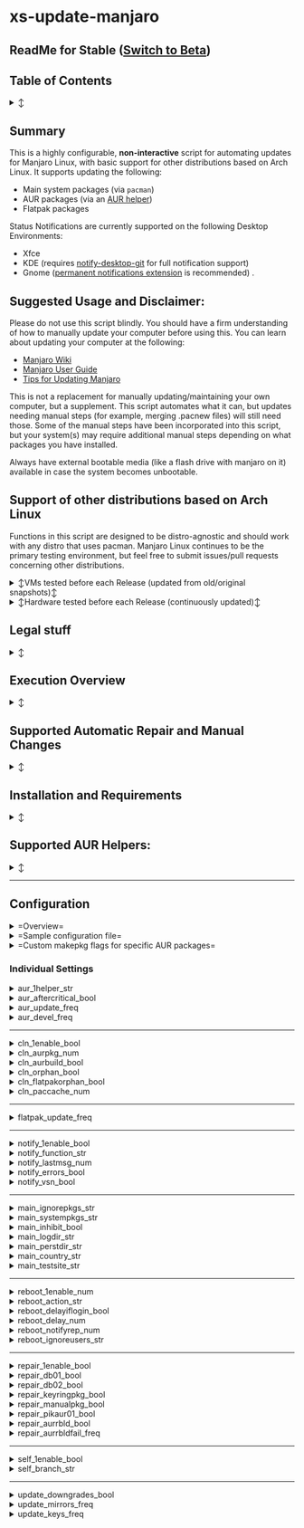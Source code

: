 # xs-update-manjaro

 ## ReadMe for Stable ([Switch to Beta](https://github.com/lectrode/xs-update-manjaro))

## Table of Contents
<details>
 <summary>↕</summary>

* [Summary](#summary "")
* [Suggested usage / Disclaimer](#suggested-usage-and-disclaimer "")
* [Execution Overview](#execution-overview "")
* [Supported Automatic Repair / Manual Changes](#supported-automatic-repair-and-manual-changes "")
* [Installation/Requirements](#installation-and-requirements "")
* [Supported AUR Helpers](#supported-aur-helpers "")
* [Configuration](#configuration "")
  * [=Sample Configuration=](#sample-config "")
  * [=Custom `makepkg` flags=](#custom-flags "")
  * [aur_1helper_str](#aur_1helper_str "")
  * [aur_aftercritical_bool](#aur_aftercritical_bool "")
  * [aur_update_freq](#aur_update_freq "")
  * [aur_devel_freq](#aur_devel_freq "")
  * [cln_1enable_bool](#cln_1enable_bool "")
  * [cln_aurpkg_num](#cln_aurpkg_num "")
  * [cln_aurbuild_bool](#cln_aurbuild_bool "")
  * [cln_orphan_bool](#cln_orphan_bool "")
  * [cln_flatpakorphan_bool](#cln_flatpakorphan_bool "")
  * [cln_paccache_num](#cln_paccache_num "")
  * [flatpak_update_freq](#flatpak_update_freq "")
  * [notify_1enable_bool](#notify_1enable_bool "")
  * [notify_function_str](#notify_function_str "")
  * [notify_lastmsg_num](#notify_lastmsg_num "")
  * [notify_errors_bool](#notify_errors_bool "")
  * [notify_vsn_bool](#notify_vsn_bool "")
  * [main_ignorepkgs_str](#main_ignorepkgs_str "")
  * [main_systempkgs_str](#main_systempkgs_str "")
  * [main_inhibit_bool](#main_inhibit_bool "")
  * [main_logdir_str](#main_logdir_str "")
  * [main_perstdir_str](#main_perstdir_str "")
  * [main_country_str](#main_country_str "")
  * [main_testsite_str](#main_testsite_str "")
  * [reboot_1enable_num](#reboot_1enable_num "")
  * [reboot_action_str](#reboot_action_str "")
  * [reboot_delayiflogin_bool](#reboot_delayiflogin_bool "")
  * [reboot_delay_num](#reboot_delay_num "")
  * [reboot_notifyrep_num](#reboot_notifyrep_num "")
  * [reboot_ignoreusers_str](#reboot_ignoreusers_str "")
  * [repair_1enable_bool](#repair_1enable_bool "")
  * [repair_db01_bool](#repair_db01_bool "")
  * [repair_db02_bool](#repair_db02_bool "")
  * [repair_keyringpkg_bool](#repair_keyringpkg_bool "")
  * [repair_manualpkg_bool](#repair_manualpkg_bool "")
  * [repair_pikaur01_bool](#repair_pikaur01_bool "")
  * [repair_aurrbld_bool](#repair_aurrbld_bool "")
  * [repair_aurrbldfail_freq](#repair_aurrbldfail_freq "")
  * [self_1enable_bool](#self_1enable_bool "")
  * [self_branch_str](#self_branch_str "")
  * [update_downgrades_bool](#update_downgrades_bool "")
  * [update_mirrors_freq](#update_mirrors_freq "")
  * [update_keys_freq](#update_keys_freq "")
</details>

## Summary

This is a highly configurable, **non-interactive** script for automating updates for Manjaro Linux, with basic support for other distributions based on Arch Linux. It supports updating the following:
* Main system packages (via `pacman`)
* AUR packages (via an [AUR helper](#supported-aur-helpers ""))
* Flatpak packages

Status Notifications are currently supported on the following Desktop Environments:
* Xfce
* KDE (requires [notify-desktop-git](https://aur.archlinux.org/packages/notify-desktop-git) for full notification support)
* Gnome ([permanent notifications extension](https://extensions.gnome.org/extension/41/permanent-notifications/ "") is recommended)
.

## Suggested Usage and Disclaimer:
Please do not use this script blindly. You should have a firm understanding of how to manually update your computer before using this. 
You can learn about updating your computer at the following:
* [Manjaro Wiki](https://wiki.manjaro.org/index.php?title=Main_Page#Software_Management_.2F_Applications)
* [Manjaro User Guide](https://manjaro.org/support/userguide/)
* [Tips for Updating Manjaro](https://forum.manjaro.org/t/root-tip-update-manjaro-the-smart-way/30979)

This is not a replacement for manually updating/maintaining your own computer, but a supplement. This script automates what it can, but updates needing manual steps (for example, merging .pacnew files) will still need those.
Some of the manual steps have been incorporated into this script, but your system(s) may require additional manual steps depending on what packages you have installed.

Always have external bootable media (like a flash drive with manjaro on it) available in case the system becomes unbootable.

## Support of other distributions based on Arch Linux

Functions in this script are designed to be distro-agnostic and should work with any distro that uses pacman. Manjaro Linux continues to be the primary testing environment, but feel free to submit issues/pull requests concerning other distributions.

<details>
<summary>↕VMs tested before each Release (updated from old/original snapshots)↕</summary>

<table>
  <tr><td>Distro</td><td>Desktop</td><td>Arch</td><td>Snapshot Date/Version</td></tr>
  <tr><td><a href="https://manjaro.org/">Manjaro Linux</a></td><td><a href="https://manjaro.org/downloads/official/xfce">Xfce</a></td><td>x86_64</td><td><code>17.1.7</code> <code>18.0</code> <code>18.1.0</code> <code>2021/06/08</code></tr></tr>
  <tr><td><a href="https://manjaro.org/">Manjaro Linux</a></td><td><a href="https://manjaro.org/downloads/official/kde">KDE</a></td><td>x86_64</td><td><code>20.0-rc3</code> <code>2020/10/11</code></tr></tr>
  <tr><td><a href="https://manjaro.org/">Manjaro Linux</a></td><td><a href="https://manjaro.org/downloads/official/gnome">Gnome</a></td><td>x86_64</td><td><code>2021/03/21</code></tr></tr>
  <tr><td><a href="https://archlinux.org">Arch Linux</a></td><td>Xfce</td><td>x86_64</td><td><code>2022/02/04</code></tr></tr>
  <tr><td><a href="https://endeavouros.com">EndeavourOS</a></td><td>Xfce</td><td>x86_64</td><td><code>2021/08/30</code></tr></tr>
  <tr><td><a href="https://garudalinux.org">Garuda Linux</a></td><td>Xfce</td><td>x86_64</td><td><code>2021/08/09</code></tr></tr>
</table>
</details>

<details>
<summary>↕Hardware tested before each Release (continuously updated)↕</summary>

<table>
  <tr><td>Hardware</td><td>Distro</td><td>Desktop</td><td>Arch</td><td>Fresh install version/date</td></tr>
  <tr><td>AMD Ryzen 3500u (thinkpad laptop)</td><td><a href="https://manjaro.org/">Manjaro Linux</a></td><td><a href="https://manjaro.org/downloads/official/xfce">Xfce</a></td><td>x86_64</td><td><code>2021/11/26</code></tr></tr>
  <tr><td>Intel core i7-3770 + Nvidia gtx 970 (dell tower)</td><td><a href="https://manjaro.org/">Manjaro Linux</a></td><td><a href="https://manjaro.org/downloads/official/xfce">Xfce</a></td><td>x86_64</td><td><code>2018/10/28</code></tr></tr>
  <tr><td>Pinephone <a href="https://wiki.pine64.org/wiki/PinePhone_v1.2b">v1.2b</a></td><td><a href="https://manjaro.org/">Manjaro Linux</a></td><td><a href="https://manjaro.org/downloads/arm/pinephone/arm8-pinephone-phosh">Phosh</a></td><td>arm</td><td><code>beta 23</code></tr></tr>
</table>
</details>


## Legal stuff
<details>
<summary>↕</summary>

This is licensed under [Apache 2.0](https://opensource.org/licenses/Apache-2.0)
* TL/DR (as I understand it): You can modify, redistribute, or include in sold products as long as you include the license. You lose this right if you start throwing around litigation. No warranty or guarantee is included or implied. **Use at your own risk**.
<details>
<summary>= Expand for License details =</summary>

   Copyright 2016-2023 Steven Hoff (aka "lectrode")

   Licensed under the Apache License, Version 2.0 (the "License");
   you may not use this file except in compliance with the License.
   You may obtain a copy of the License at

     http://www.apache.org/licenses/LICENSE-2.0

   Unless required by applicable law or agreed to in writing, software
   distributed under the License is distributed on an "AS IS" BASIS,
   WITHOUT WARRANTIES OR CONDITIONS OF ANY KIND, either express or implied.
   See the License for the specific language governing permissions and
   limitations under the License.

</details>

</details>

## Execution Overview
<details>
<summary>↕</summary>

Overview of what the script does from start to finish. Some steps may be slightly out of order for readability.

### Initialization
<details>
 <summary>↕</summary>

* Define main functions
* Load Config
* Determine notification function (*config: [enable](#notify_1enable_bool ""), [manual selection](#notify_function_str "")*)
* Initialize logging (*config: [location](#main_logdir_str "")*)
* Load Persistent data (*config: [location](#main_perstdir_str "")*)
* Export Config and Persistent data files
* Perform checks:
  * Ensure only 1 instance is running
  * Wait up to 5 minutes for network connection
  * Check for script updates (*config: [enable](#self_1enable_bool ""), [branch](#self_branch_str "")*)
  * Wait up to 5 minutes for any already running instances of pacman/pikaur/apacman
  * Check for and remove db.lck
  * Check for and remove `/tmp/pikaur_build_deps.lock`
* Start background notification process
* Package cache cleanup (see [Cleanup Tasks](#cleanup-tasks "") for details)
</details>

### Update Official Repos
<details>
 <summary>↕</summary>

* Update mirrorlist (*config: [frequency](#update_mirrors_freq "")*)
  * `pacman-mirrors [--geoip || -c `[`$main_country_str`](#main_country_str "")`]`
  * Upon failure, falls back to `pacman-mirrors -g`

* Update package signature keys (*config: [frequency](#update_keys_freq "")*)
  * `pacman-key --refresh-keys`

* Pre-update system checks
  * Check if too old (does not support installs with `xproto`<=7.0.31-1)
  * Partial [cache cleanup](#cleanup-tasks "")
  * Check Free space

* Update repo databases
  * `pacman -Syy`
    * Repair upon detection of "error: GPGME error: No data" (*config: [enable](#repair_db02_bool "")*): 
      * delete package database files (normally stored in `/var/lib/pacman/sync`)
      * re-attempt `pacman -Syy`

* Update keyring packages
  * mark keyring packages as explicitly installed if needed
  * manual update if packages are older than 1.5 years (*config: [enable](#repair_keyringpkg_bool "")*)

* Download package updates
  * `pacman -Su[`[`u`](#update_downgrades_bool "")`]w --needed --noconfirm [--ignore `[`$main_ignorepkgs_str`](#main_ignorepkgs_str "")`]`
    * Upon dependency resolution issues, this will be re-attempted, but with 'd' and 'dd' parameters to skip dependency checks
    * This ensures that as many packages are downloaded as possible before making any major changes

* Apply manual package changes (*config: [enable](#repair_manualpkg_bool "")*)(see [this section](#supported-automatic-repair-and-manual-changes "") for details)
  * If `pacman`<5.2, switch to `pacman-static`
  * Required removal and/or replacement of known conflicting packages

* Update System packages
  * Installed repo packages that end with "-keyring"
  * Installed repo packages that end with "-system"
  * Packages specified in [`$main_systempkgs_str`](#main_systempkgs_str "")

* Check for package database errors (*config: [enable](#repair_db01_bool "")*)
  * For every package with errors:
    * create missing `files`/`desc`
    * reinstall with `pacman -S --noconfirm --overwrite=* packagename`

* Update packages from Official Repos
  * `pacman -Syyu[`[`u`](#update_downgrades_bool "")`] --needed --noconfirm [--ignore `[`$main_ignorepkgs_str`](#main_ignorepkgs_str "")`]`
  * If this fails, AUR updates are skipped

</details>

### Update AUR packages
<details>
 <summary>↕</summary>

* AUR updates are skipped after critical system package updates if [aur_aftercritical_bool](#aur_aftercritical_bool "") is false

* Determine available AUR helpers (*config: [frequency](#aur_update_freq ""), [manual selection](#aur_1helper_str "")*)
  * Check if pikaur is functional (*config: [enable](#repair_pikaur01_bool "")*)

* If AUR helper available/enabled, detect and rebuild AUR packages that need it (*config: [enable](#repair_aurrbld_bool "")*)
  * If packages are still detected as needing a rebuild afterward, these packages are excluded from future attempts (*config: [number of days to exclude](#repair_aurrbldfail_freq "")*)

* If selected, update AUR packages with `pikaur`
  * Update AUR packages with [custom flags](#custom-makepkg-flags-for-specific-aur-packages "") specified
  * Update remaining AUR packages
    * `pikaur -Sau[`[`u`](#update_downgrades_bool "")`] [`[`--devel`](#aur_devel_freq "")`] --needed --noconfirm --noprogressbar [--ignore `[`$main_ignorepkgs_str`](#main_ignorepkgs_str "")`]`

* If selected, update AUR packages with `apacman`
  * `apacman -Su[`[`u`](#update_downgrades_bool "")`] --auronly --needed --noconfirm [--ignore `[`$main_ignorepkgs_str`](#main_ignorepkgs_str "")`]`

</details>

### Cleanup Tasks
<details>
 <summary>↕</summary>

* All cleanup operations (*config: [enable](#cln_1enable_bool "")*)

  * Remove orphan packages (*config: [enable](#cln_orphan_bool "")*)
    * `pacman -Rnsc $(pacman -Qtdq) --noconfirm`

  * Package cache cleanup
    * Clean AUR package cache
      * ``paccache -rfqk`[`$cln_aurpkg_num`](#cln_aurpkg_num "") -c /var/cache/apacman/pkg`
      * ``paccache -rfqk`[`$cln_aurpkg_num`](#cln_aurpkg_num "") -c /var/cache/pikaur/pkg`
    * Clean AUR build cache (*config: [enable](#cln_aurbuild_bool "")*)
      * `rm -rf /var/cache/pikaur/aur_repos/*`
      * `rm -rf /var/cache/pikaur/build/*`
    * Clean pacman package cache
      * `paccache -rfqk`[`$cln_paccache_num`](#cln_paccache_num "")

</details>

### Update Flatpak
<details>
 <summary>↕</summary>

* Update `flatpak` packages (*config: [frequency](#flatpak_update_freq "")*)
  * `flatpak update -y`
* Remove `flatpak` orphan packages (*config: [enable](#cln_flatpakorphan_bool "")*)
  * `flatpak uninstall --unused -y`
</details>

### Final Actions
<details>
 <summary>↕</summary>

* Stop background notification process
* Determine final message
* Perform System Power Action (i.e. reboot) if required (*config: [enable](#reboot_1enable_num "")*)
  * Delay system power action if users are logged in (*config: [enable](#reboot_delayiflogin_bool ""), [ignore these users](#reboot_ignoreusers_str "")*)
    * Countdown to system power action (*config: [duration](#reboot_delay_num ""), [notification frequency](#reboot_notifyrep_num "")*)
  * `sync; [reboot|halt|poweroff] || systemctl --force [reboot|halt|poweroff] || systemctl --force --force [reboot|halt|poweroff]` (*config: [action](#reboot_action_str "")*)
* Final message if system power action not performed (*config: [duration](#notify_lastmsg_num "")*)
* Stop auto-update service and quit
</details>

----

</details>

## Supported Automatic Repair and Manual Changes
<details>
<summary>↕</summary>

 
Note: All current and future automatic repair and manual package changes can be [disabled in one setting](#repair_1enable_bool "")

### Automatic Repair
This script supports detecting and repairing the following potential issues:
* Package database errors [error 1](#repair_db01_bool "") | [error 2](#repair_db02_bool "")
* [Obsolete keyring packages](#repair_keyringpkg_bool "")
* [Non-functioning Pikaur](#repair_pikaur01_bool "")
* [AUR packages requiring rebuild after dependency update](#repair_aurrbld_bool "")


### Manual Package Changes
Every once in a while, updating Manjaro requires manual package changes to allow updates to succeed. This script [supports](#repair_manualpkg_bool "") automatically performing the following:
* Setup and use `pacman-static` if `pacman`<5.2
* Package removal and/or replacement:
<table>
  <tr><td><code>wxgtk2</code></td><td><=3.0.5.1-3</td><td>2022/07/14: removed from arch repos</td></tr>
  <tr><td><code>pipewire-media-session</code></td><td><=1:0.4.1-1</td><td>2022/05/10: replaced with <code>wireplumber</code></td></tr>
  <tr><td><code>qpdfview</code></td><td><=0.4.18-1</td><td>2022/04/01: former default pkg moved to AUR, replaced with <code>evince</code></td></tr>
  <tr><td><code>galculator-gtk2</code></td><td><=2.1.4-5</td><td>2021/11/13: replaced with <code>galculator</code></td></tr>
  <tr><td><code>manjaro-gdm-theme</code></td><td><=20210528-1</td><td>2022/04/23: removed from repos</td></tr>
  <tr><td><code>manjaro-kde-settings-19.0</code>,<code>breath2-icon-themes</code>,<code>plasma5-themes-breath2</code></td><td><=20200426-1</td><td>2021/11: replaced with <code>plasma5-themes-breath</code>,<code>manjaro-kde-settings</code></td></tr>
  <tr><td><code>[lib32-]jack</code></td><td><=0.125.0-10</td><td>2021/07/26: replaced with <code>lib32-/jack2</code></td></tr>
  <tr><td><code>[lib32-]libcanberra-gstreamer</code></td><td><=0.30+2+gc0620e4-3</td><td>2021/06: merged into <code>lib32-/libcanberra-pulse</code></td></tr>
  <tr><td><code>python2-dbus</code></td><td><=1.2.16-3</td><td>2021/03: removed from <code>dbus-python</code></td></tr>
  <tr><td><code>knetattach</code></td><td><=5.20.5-1</td><td>2021/01/09: merged into <code>plasma-desktop</code></td></tr>
  <tr><td><code>gksu-polkit</code></td><td><=0.0.3-2</td><td>2020/10: replaced with <code>zensu</code></td></tr>
  <tr><td><code>ms-office-online</code></td><td><=20.1.0-1</td><td>2020/06: former default pkg moved to AUR</td></tr>
  <tr><td><code>pyqt5-common</code></td><td><=5.13.2-1</td><td>2019/12: removed from repos</td></tr>
  <tr><td><code>ilmbase</code></td><td><=2.3.0-1</td><td>2019/10: merged into <code>openexr</code></td></tr>
  <tr><td><code>breeze-kde4</code></td><td><=5.13.4-1</td><td>2019/05: removed from repos</td></tr>
  <tr><td><code>oxygen-kde4</code></td><td><=5.13.4-1</td><td>2019/05: removed from repos</td></tr>
  <tr><td><code>sni-qt</code></td><td><=0.2.6-5</td><td>2019/05: removed from repos</td></tr>
  <tr><td><code>colord</code></td><td><=1.4.4-1</td><td>2019/??: conflicts with <code>libcolord</code></td></tr>
  <tr><td><code>[lib32-]gtk3-classic</code></td><td><=3.24.24-1</td><td>Xfce 18.0.4: replaced with <code>gtk3</code></td></tr>
  <tr><td><code>engrampa-thunar-plugin</code></td><td><=1.0-2</td><td>Xfce 17.1.10: removed from repos</td></tr>
</table>

* Mark packages as explicitely installed:

<table>
  <tr><td><code>adapta-black-breath-theme</code><br />
          <code>adapta-black-maia-theme</code><br />
          <code>adapta-breath-theme</code><br />
          <code>adapta-gtk-theme</code><br />
          <code>adapta-maia-theme</code><br />
          <code>arc-themes-maia</code><br />
          <code>arc-themes-breath</code><br />
          <code>matcha-gtk-theme</code></td><td>mistakenly marked as orphans after <code>kvantum-manjaro</code>>0.13.5-1</td></tr>
</table>

* Mark packages as dependency:

<table>
  <tr><td><code>phonon-qt4-gstreamer</code><br />
          <code>phonon-qt4-vlc</code><br />
          <code>phonon-qt4-mplayer-git</code></td><td>extras for phonon-qt4<=4.10.3-1 (moved to AUR 2019/05)</td></tr>
</table>

----

</details>

## Installation and Requirements
<details>
<summary>↕</summary>

### Dependencies:

Required:
 * `coreutils`, `pacman`, `grep`, `iputils`

Optional:
<table>
  <tr><td><code>pacman-contrib</code></td><td>for package cache cleanup support (if packaged separately, i.e. Arch Linux)</td></tr>
  <tr><td><code>pacman-mirrors</code></td><td>for mirror update support</td></tr>
  <tr><td><a href="#supported-aur-helpers">AUR Helper</a></td><td>for AUR package support</td></tr>
  <tr><td><code>flatpak</code></td><td>for flatpak package support</td></tr>
  <tr><td>notification daemon</td><td>usually a part of the desktop environment; for notification support</td></tr>
  <tr><td><code>lsof</code></td><td>for more thorough detection of reboot needed on login</td></tr>
  <tr><td><a href="https://aur.archlinux.org/packages/notify-desktop-git"><code>notify-desktop</code></a></td><td>required for KDE notifications, optional alternative for Xfce, Gnome</td></tr>
  <tr><td><code>wget</code></td><td>if available, will use instead of <code>curl</code></td></tr>
</table>

### Installation

1) Move script files to these locations:
````
ElectrodeXS.png         -> /usr/share/pixmaps/
auto-update.sh          -> /usr/share/xs/
xs-autoupdate.service   -> /etc/systemd/system/
xs-updatehelper.desktop -> /etc/xdg/autostart/
````

2) Make sure `auto-update.sh` is allowed to execute as a program

3) Enable running the auto-update script at startup (optional):
  * `sudo systemctl enable xs-autoupdate`

4) You can manually run the script with the following:
  * `sudo systemctl start xs-autoupdate` (run silently as service)
  * `sudo /usr/share/xs/auto-update.sh` (watch logs)
  * `sudo /usr/share/xs/auto-update.sh nofork` (watch logs, do not fork to background)

----

</details>




## Supported AUR Helpers:
<details>
<summary>↕</summary>

If you want the script to automatically update packages from the AUR, it will need one of the following:

<details>
<summary>pikaur (recommended)</summary>

You can install [`pikaur`](https://github.com/actionless/pikaur) with another AUR helper, or install it directly with the following:
```
sudo pacman -S --needed base-devel git
git clone https://aur.archlinux.org/pikaur.git
cd pikaur
makepkg -fsri
```

Features:
* Actively developed/maintained
* Supports latest PKGBUILD format and AUR features
* Introduces the ability to pass [specific makepkg flags](#custom-makepkg-flags-for-specific-aur-packages "") to packages
* Supports [skipping devel packages](#aur_devel_freq "")

Drawbacks:
* Does not support automatically importing PGP keys
 * (workaround: pass `--skippgpcheck` [custom flag](#custom-flags "") to packages that need it)
</details>

<details>
<summary>apacman (deprecated)</summary>

You can install [`apacman`](https://github.com/oshazard/apacman) (deprecated) with the following:
````
git clone https://aur.archlinux.org/apacman.git
pushd apacman
makepkg -si --noconfirm
popd
rm -rf apacman
#Replace old apacman with my fork with some fixes (not currently maintained)
sudo wget "https://raw.githubusercontent.com/lectrode/apacman/master/apacman" -O "/usr/bin/apacman"
sudo chmod +x "/usr/bin/apacman"
````
Features:
* Automatically imports PGP keys for packages

Drawbacks:
* No longer maintained upstream
* Does not support newer AUR packages
* Cannot pass custom makepkg flags
* Support will be removed in future version of script
</details>
</details>

----

## Configuration
<details>
 <summary>=Overview=</summary>

* By default settings are located at `/etc/xs/auto-update.conf`
* Settings file is (re)generated on every run
* Older settings will be converted to preserve preferences
* True and False are 1 and 0 respectively

* Settings location can be changed by exporting `xs_autoupdate_conf` environment variable
   * This needs absolute path and filename
   * Warning: whichever file is specified will be overwritten whenever the script runs
</details>

<details>
<summary><a name="sample-config"></a>=Sample configuration file=</summary>

* NOTE: Blank line at end may be required for last line to be parsed
````
aur_1helper_str=auto
aur_aftercritical_bool=0
aur_update_freq=3
aur_devel_freq=6
cln_1enable_bool=1
cln_aurbuild_bool=0
cln_aurpkg_num=1
cln_flatpakorphan_bool=1
cln_orphan_bool=1
cln_paccache_num=1
flatpak_update_freq=3
main_country_str=Global,United_States
main_ignorepkgs_str=
main_logdir_str=/var/log/xs
main_perstdir_str=
main_systempkgs_str=
main_testsite_str=www.google.com
notify_1enable_bool=1
notify_errors_bool=1
notify_function_str=auto
notify_lastmsg_num=20
notify_vsn_bool=0
reboot_1enable_num=1
reboot_action_str=reboot
reboot_delayiflogin_bool=1
reboot_delay_num=120
reboot_ignoreusers_str=nobody lightdm sddm gdm
reboot_notifyrep_num=10
repair_db01_bool=1
repair_db02_bool=1
repair_manualpkg_bool=1
repair_pikaur01_bool=1
repair_aurrbld_bool=1
repair_aurrbldfail_freq=32
self_1enable_bool=1
self_branch_str=stable
update_downgrades_bool=1
update_keys_freq=30
update_mirrors_freq=1
zflag:dropbox,tor-browser=--skippgpcheck

````

</details>

<details>
<summary><a name="custom-flags"></a>=Custom makepkg flags for specific AUR packages=</summary>

* Requires pikaur
* You can add as many entries as you need
* All packages listed in one line will be updated at the same time
* Format: `zflag:package1,package2=--flag1,--flag2,--flag3`

</details>

### Individual Settings

<details>
 <summary><a name="aur_1helper_str"></a>aur_1helper_str</summary>

* Default: `auto`
* Specifies which AUR helper to use to update AUR packages
* Current valid values are: `auto`,`none`,`all`,`pikaur`,`apacman`
* `auto` will use an available AUR helper with the following preference: pikaur > apacman
* `all` will run every supported AUR helper found in this order: pikaur, apacman
* `none` will not use any AUR helper
</details>

<details>
 <summary><a name="aur_aftercritical_bool"></a>aur_aftercritical_bool</summary>

* Default: `0` (False)
* If set to false, script will skip AUR package updates after critical main system packages have been updated
* If set to true, script will proceed to update AUR packages, regardless of critical main package updates
</details>

<details>
<summary><a name="aur_update_freq"></a>aur_update_freq</summary>

* Default: `3`
* Every X days, update AUR packages (-1 disables all AUR updates, including devel)
</details>

<details>
<summary><a name="aur_devel_freq"></a>aur_devel_freq</summary>

* Default: `6`
* Every X days, update "devel" AUR packages (any package that ends in -git, -svn, etc) (-1 to disable)
* This setting only applies if AUR packages are updated with `pikaur`
</details>

----

<details>
<summary><a name="cln_1enable_bool"></a>cln_1enable_bool</summary>

* Default: `1` (True)
* If set to false, disables all cleanup steps
</details>

<details>
<summary><a name="cln_aurpkg_num"></a>cln_aurpkg_num</summary>

* Default: `1`
* Specifies the number of AUR (built) package versions to keep in cache
* If set to "-1" all AUR package versions will be kept
* pikaur cache:  `/var/cache/pikaur/pkg`
* apacman cache: `/var/cache/apacman/pkg`
</details>

<details>
<summary><a name="cln_aurbuild_bool"></a>cln_aurbuild_bool</summary>

* Default: `1` (True)
* If this is True, all AUR package build folders will be deleted when finished
</details>

<details>
<summary><a name="cln_orphan_bool"></a>cln_orphan_bool</summary>

* Default: `1` (True)
* If this is True, obsolete dependencies from main repos will be uninstalled
</details>

<details>
<summary><a name="cln_flatpakorphan_bool"></a>cln_flatpakorphan_bool</summary>

* Default: `1` (True)
* If this is True, obsolete flatpak dependencies will be uninstalled
</details>

<details>
<summary><a name="cln_paccache_num"></a>cln_paccache_num</summary>

* Default: `1`
* Specifies the number of repo package versions to keep in cache
* If set to "-1" all official package versions will be kept (cache is usually `/var/cache/pacman/pkg`)
</details>

----

<details>
<summary><a name="flatpak_update_freq"></a>flatpak_update_freq</summary>

 * Default: `3`
 * Every X days, check for Flatpak package updates (-1 to disable)
</details>

----

<details>
<summary><a name="notify_1enable_bool"></a>notify_1enable_bool</summary>

* Default: `1` (True)
* If true, enables status notifications to active users
</details>

<details>
<summary><a name="notify_function_str"></a>notify_function_str</summary>

* Default: `auto`
* Specifies which notification method to use
* Current valid values are: `auto`,`gdbus`,`desk`,`send`
  * `auto`: will automatically select the best method
  * `gdbus`: uses `gdbus` to create notifications (works on Xfce, Gnome)
  * `desk`: uses `notify-desktop` to create notifications (works on Xfce, KDE, and Gnome)
  * `send`: uses `notify-send` to create notifications (partial Xfce and KDE support - does not support replacing/dismissing existing notifications, which may result in notification spam)
* Note: if `desk` is specified (or if `auto` is specified and KDE is detected), and an AUR helper is configured, script will attempt to install [`notify-desktop-git`](https://aur.archlinux.org/packages/notify-desktop-git "") to provide this functionality
</details>

<details>
<summary><a name="notify_lastmsg_num"></a>notify_lastmsg_num</summary>

* Default: `20`
* Specifies how long (in seconds) the "System update finished" notification is visible before it expires.
* The "Kernel and/or drivers were updated" message does not expire, regardless of this setting
</details>

<details>
<summary><a name="notify_errors_bool"></a>notify_errors_bool</summary>

* Default: `1` (True)
* If true, script will state which tasks failed in the "System update finished" notification
</details>

<details>
<summary><a name="notify_vsn_bool"></a>notify_vsn_bool</summary>

* Default: `0` (False)
* If true, the version number of the script will be included in notifications
</details>

----

<details>
<summary><a name="main_ignorepkgs_str"></a>main_ignorepkgs_str</summary>

* Default: (blank)
* Packages to ignore, separated by spaces (these are in addition to those stored in pacman.conf)
</details>

<details>
<summary><a name="main_systempkgs_str"></a>main_systempkgs_str</summary>

* Default: (blank)
* Packages to update before any other packages (i.e. `archlinux-keyring`), separated by spaces
</details>

<details>
<summary><a name="main_inhibit_bool"></a>main_inhibit_bool</summary>

* Default: `1` (True)
* If true, script will inhibit accidental restart/shutdown/hibernate/suspend while the script is updating the system
* This can be manually overridden with one of the following methods:
  * WARNING: interupting a system update can result in a non-functoinal system! Use with caution!
  * Execute with elevated permissions, i.e. `sudo reboot`, or `sudo systemctl suspend`
  * Stop the script with `sudo pkill auto-update`
* NOTE: On KDE, while inhibited, selecting shutdown or restart results in a black screen (use different TTY to get back in)
</details>

<details>
<summary><a name="main_logdir_str"></a>main_logdir_str</summary>

* Default: `/var/log/xs`
* Defines the directory where the log will be output
</details>

<details>
<summary><a name="main_perstdir_str"></a>main_perstdir_str</summary>

* Default: (blank)
* Defines the directory where persistent timestamps are stored. If blank, uses main_logdir_str
</details>

<details>
<summary><a name="main_country_str"></a>main_country_str</summary>

* Default: (blank)
* If blank, `pacman-mirrors --geoip` is used
* Countries separated by commas from which to pull updates
* See output of `pacman-mirrors -l` for supported values
</details>

<details>
<summary><a name="main_testsite_str"></a>main_testsite_str</summary>

* Default: `www.google.com`
* Script checks if there is internet access by attempting to ping this address
* Can also be an IP address
</details>

----

<details>
<summary><a name="reboot_1enable_num"></a>reboot_1enable_num</summary>

 * Determines when script should perform "System Power Action" (see `reboot_action_str` below)
 * Default: `1`
 * -1: Disable in all cases
 *  0: Only if rebooting manually may not be possible (system may be in critical state after critical package update)
 *  1: Only after critical system packages have been updated
 *  2: Always reboot, regardless of any updates
</details>

<details>
<summary><a name="reboot_action_str"></a>reboot_action_str</summary>

 * This is the System Power Action the script should take when required
 * Default: `reboot`
 * `reboot`: System will be restarted
 * `halt`: System will be halted (shutdown, with hardware left running)
 * `poweroff`: System will be powered off (shutdown, with hardware powered off)
</details>

<details>
<summary><a name="reboot_delayiflogin_bool"></a>reboot_delayiflogin_bool</summary>

 * Default: `1` (True)
 * If true, the reboot will be delayed *only if* a user is logged in. If false, there will always be a delay
</details>

<details>
<summary><a name="reboot_delay_num"></a>reboot_delay_num</summary>

 * Default: `120`
 * Delay in seconds to wait before rebooting the computer
</details>

<details>
<summary><a name="reboot_notifyrep_num"></a>reboot_notifyrep_num</summary>

 * Default: `10`
 * Reboot notification is updated every X seconds
 * Works best if reboot_delay_num is evenly divisible by this
</details>

<details>
<summary><a name="reboot_ignoreusers_str"></a>reboot_ignoreusers_str</summary>

 * Default: `nobody lightdm sddm gdm`
 * List of users separated by spaces
 * These users will not trigger the reboot delay even if they are logged on
</details>

----

<details>
<summary><a name="repair_1enable_bool"></a>repair_1enable_bool</summary>

 * Default: `1` (True)
 * Enables/Disables all repair steps
 * NOTE: If either this, or the individual repair option is disabled, that repair will be ignored

</details>

<details>
<summary><a name="repair_db01_bool"></a>repair_db01_bool</summary>

 * Default: `1` (True)
 * If true, the script will detect and attempt to repair missing "desc"/"files" files in package database
 * NOTE: It repairs this by creating the missing files and re-installing the package(s) with `overwrite=*` specified

</details>

<details>
<summary><a name="repair_db02_bool"></a>repair_db02_bool</summary>

 * Default: `1` (True)
 * If true, the script will detect and attempt to redownload corrupt package database files
 * NOTE: It repairs this by removing existing package database files, then running 'pacman -Syy'

</details>

<details>
<summary><a name="repair_keyringpkg_bool"></a>repair_keyringpkg_bool</summary>

 * Default: `1` (True)
 * If true, the script will detect and attempt to repair outdated keyring packages

</details>

<details>
<summary><a name="repair_manualpkg_bool"></a>repair_manualpkg_bool</summary>

 * Default: `1` (True)
 * If true, script will check for and perform critical package changes required for continued updates
 * See [Automatic Repair](#supported-automatic-repair-and-manual-changes "") for specific package changes the script supports
</details>

<details>
<summary><a name="repair_pikaur01_bool"></a>repair_pikaur01_bool</summary>

 * Default: `1` (True)
 * If true, the script will attempt to re-install pikaur if it is not functioning
 * NOTE: Specifically needed if python is updated
</details>

<details>
<summary><a name="repair_aurrbld_bool"></a>repair_aurrbld_bool</summary>

 * Default: `1` (True)
 * If true, the script will attempt to rebuild AUR python packages after python update
 * Depends on external tool: rebuild-detector (available in official repos)
</details>

<details>
<summary><a name="repair_aurrbldfail_freq"></a>repair_aurrbldfail_freq</summary>

 * Default: `32` (True)
 * After the script finishes attempting to rebuild packages that need it, any packages that still need to be rebuilt are excluded from future runs for this number of days
</details>

----

<details>
<summary><a name="self_1enable_bool"></a>self_1enable_bool</summary>

* Default: `1` (True)
* If true, script checks for updates for itself ("self-updates")
</details>

<details>
<summary><a name="self_branch_str"></a>self_branch_str</summary>

* Default: `stable`
* Script update branch (requires `self_1enable_bool` be True)
* Current valid values are: `stable`, `beta`
</details>

----

<details>
<summary><a name="update_downgrades_bool"></a>update_downgrades_bool</summary>

* Default: `1` (True)
* If true, allows pacman to downgrade packages if remote packages are a lesser version than installed
</details>

<details>
<summary><a name="update_mirrors_freq"></a>update_mirrors_freq</summary>

* Default: `0`
* Every X days, refreshes mirror list before checking for package updates (-1 to disable)
</details>

<details>
<summary><a name="update_keys_freq"></a>update_keys_freq</summary>

* Default: `30`
* Every X days, runs `pacman-key --refresh-keys` before checking for package updates (-1 to disable)
</details>



<br />
<br />
<br />
<br />
<br />
<br />
<br />
<br />
<br />
<br />
<br />
<br />
<br />
<br />
<br />
<br />
<br />
<br />
<br />
<br />
<br />
<br />
<br />
<br />
<br />
<br />
<br />
<br />
<br />
<br />
<br />
<br />
<br />
<br />
<br />
<br />
<br />
<br />
<br />
<br />
<br />
<br />
<br />
<br />
<br />
<br />
<br />
<br />
<br />
<br />
<br />
<br />
<br />
<br />
<br />



